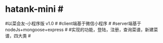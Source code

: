 # hatank-mini # #
#以菜会友-小程序版  v1.0 #
#client端基于微信小程序 #
#server端基于nodeJs+mongoose+express #
#实现的功能，登陆，注册，查询菜谱，新建菜谱，四大类 #